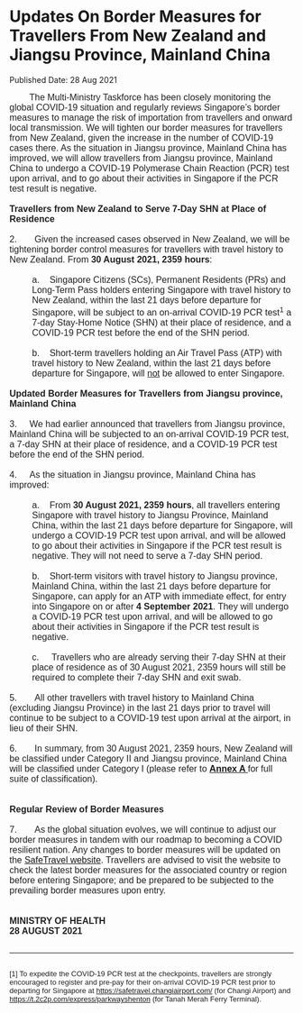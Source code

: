 <html>
    <meta http-equiv="Content-Type" content="text/html; charset=utf-8"/>
    <meta charset="utf-8"/>
    <title>Updates On Border Measures for Travellers From New Zealand and Jiangsu Province, Mainland China</title>
    <body><h1>Updates On Border Measures for Travellers From New Zealand and Jiangsu Province, Mainland China</h1>
    <p>Published Date: 28 Aug 2021</p> <p style="color: rgb(34, 34, 34); margin: 0px; font-size: small; font-family: Arial, Helvetica, sans-serif; text-align: left;"><span style="font-family: Arial;"><span style="font-size: 16px;">&nbsp; &nbsp; &nbsp; &nbsp; The Multi-Ministry Taskforce has been closely monitoring the global COVID-19 situation and regularly reviews Singapore’s border measures to manage the risk of importation from travellers and onward local transmission. We will tighten our border measures for travellers from New Zealand, given the increase in the number of COVID-19 cases there. As the situation in Jiangsu province, Mainland China has improved, we will allow travellers from Jiangsu province, Mainland China to undergo a COVID-19 Polymerase Chain Reaction (PCR) test upon arrival, and to go about their activities in Singapore if the PCR test result is negative.<br><br><strong>Travellers from New Zealand to Serve 7-Day SHN at Place of Residence<br></strong><br>2.&nbsp; &nbsp; &nbsp; &nbsp;Given the increased cases observed in New Zealand, we will be tightening border control measures for travellers with travel history to New Zealand. From <strong>30 August 2021, 2359 hours</strong>:<br></span></span></p><p style="color: rgb(34, 34, 34); margin: 0px 0px 0px 40px; font-size: small; font-family: Arial, Helvetica, sans-serif; text-align: left;"><span style="font-family: Arial;"><span style="font-size: 16px;"><br>a.&nbsp; &nbsp; Singapore Citizens (SCs), Permanent Residents (PRs) and Long-Term Pass holders entering Singapore with travel history to New Zealand, within the last 21 days before departure for Singapore, will be subject to an on-arrival COVID-19 PCR test<sup>1</sup>&nbsp;a 7-day Stay-Home Notice (SHN) at their place of residence, and a COVID-19 PCR test before the end of the SHN period.<br><br>b.&nbsp; &nbsp; Short-term travellers holding an Air Travel Pass (ATP) with travel history to New Zealand, within the last 21 days before departure for Singapore, will <span style="text-decoration: underline;">not</span> be allowed to enter Singapore.<br><br></span></span></p><p style="color: rgb(34, 34, 34); margin-top: 0px; margin-right: 0px; margin-bottom: 0px; font-size: small; font-family: Arial, Helvetica, sans-serif; text-align: left;"><span style="font-family: Arial;"><span style="font-size: 16px;"><strong>Updated Border Measures for Travellers from Jiangsu province, Mainland China</strong><br><br>3.&nbsp; &nbsp; &nbsp;We had earlier announced that travellers from Jiangsu province, Mainland China will be subjected to an on-arrival COVID-19 PCR test, a 7-day SHN at their place of residence, and a COVID-19 PCR test before the end of the SHN period.<br><br>4.&nbsp; &nbsp; &nbsp;As the situation in Jiangsu province, Mainland China has improved:<br></span></span></p><p style="color: rgb(34, 34, 34); margin: 0px 0px 0px 40px; font-size: small; font-family: Arial, Helvetica, sans-serif; text-align: left;"><span style="font-family: Arial;"><span style="font-size: 16px;"><br>a.&nbsp; &nbsp; From<strong> 30 August 2021, 2359 hours</strong>, all travellers entering Singapore with travel history to Jiangsu Province, Mainland China, within the last 21 days before departure for Singapore, will undergo a COVID-19 PCR test upon arrival, and will be allowed to go about their activities in Singapore if the PCR test result is negative. They will not need to serve a 7-day SHN period.<br><br>b.&nbsp; &nbsp; Short-term visitors with travel history to Jiangsu province, Mainland China, within the last 21 days before departure for Singapore, can apply for an ATP with immediate effect, for entry into Singapore on or after <strong>4 September 2021</strong>. They will undergo a COVID-19 PCR test upon arrival, and will be allowed to go about their activities in Singapore if the PCR test result is negative.<br><br>c.&nbsp; &nbsp; &nbsp;Travellers who are already serving their 7-day SHN at their place of residence as of 30 August 2021, 2359 hours will still be required to complete their 7-day SHN and exit swab.<br></span></span></p><p style="color: rgb(34, 34, 34); margin-top: 0px; margin-right: 0px; margin-bottom: 0px; font-size: small; font-family: Arial, Helvetica, sans-serif; text-align: left;"><span style="font-family: Arial;"><span style="font-size: 16px;"><br>5.&nbsp; &nbsp; &nbsp; &nbsp;All other travellers with travel history to Mainland China (excluding Jiangsu Province) in the last 21 days prior to travel will continue to be subject to a COVID-19 test upon arrival at the airport, in lieu of their SHN.&nbsp;<br><br>6.&nbsp; &nbsp; &nbsp; &nbsp;In summary, from 30 August 2021, 2359 hours, New Zealand will be classified under Category II and Jiangsu province, Mainland China will be classified under Category I (please refer to <strong><a href="/docs/librariesprovider5/pressroom/press-releases/annex-a-(4).pdf?sfvrsn=34deb738_0" title="Annex A ">Annex A </a></strong> for full suite of classification).<br><br><br><strong>Regular Review of Border Measures</strong><br><br>7.&nbsp; &nbsp; &nbsp; &nbsp;As the global situation evolves, we will continue to adjust our border measures in tandem with our roadmap to becoming a COVID resilient nation. Any changes to border measures will be updated on the <a href="https://safetravel.ica.gov.sg/" title="" class="" target="">SafeTravel website</a>. Travellers are advised to visit the website to check the latest border measures for the associated country or region before entering Singapore; and be prepared to be subjected to the prevailing border measures upon entry.<br><br><br><strong>MINISTRY OF HEALTH<br>28 AUGUST 2021&nbsp; &nbsp; </strong>&nbsp; &nbsp; &nbsp; &nbsp; &nbsp;<br></span><br></span></p><hr style="text-align: left;"><p style="color: rgb(34, 34, 34); margin-top: 0px; margin-right: 0px; margin-bottom: 0px; font-size: small; font-family: Arial, Helvetica, sans-serif; text-align: left;"><span style="font-family: Arial;"><br>[1] To expedite the COVID-19 PCR test at the checkpoints, travellers are strongly encouraged to register and pre-pay for their on-arrival COVID-19 PCR test prior to departing for Singapore at <a href="https://safetravel.changiairport.com/" title="" class="" target="">https://safetravel.changiairport.com/</a>&nbsp;(for Changi Airport) and <a href="https://t.2c2p.com/express/parkwayshenton" title="" class="" target="">https://t.2c2p.com/express/parkwayshenton</a>&nbsp;(for Tanah Merah Ferry Terminal).&nbsp;<br></span></p></body>
</html>